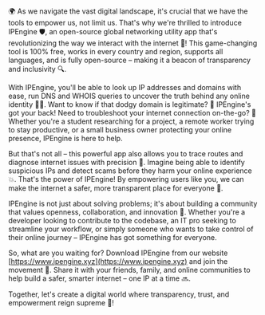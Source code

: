 🌍 As we navigate the vast digital landscape, it's crucial that we have the tools to empower us, not limit us. That's why we're thrilled to introduce IPEngine 🛡️, an open-source global networking utility app that's revolutionizing the way we interact with the internet 📡! This game-changing tool is 100% free, works in every country and region, supports all languages, and is fully open-source – making it a beacon of transparency and inclusivity 🔍.

With IPEngine, you'll be able to look up IP addresses and domains with ease, run DNS and WHOIS queries to uncover the truth behind any online identity 🕵️‍♀️. Want to know if that dodgy domain is legitimate? 💸 IPEngine's got your back! Need to troubleshoot your internet connection on-the-go? 📱 Whether you're a student researching for a project, a remote worker trying to stay productive, or a small business owner protecting your online presence, IPEngine is here to help.

But that's not all – this powerful app also allows you to trace routes and diagnose internet issues with precision 🔧. Imagine being able to identify suspicious IPs and detect scams before they harm your online experience 💥. That's the power of IPEngine! By empowering users like you, we can make the internet a safer, more transparent place for everyone 🌟.

IPEngine is not just about solving problems; it's about building a community that values openness, collaboration, and innovation 🚀. Whether you're a developer looking to contribute to the codebase, an IT pro seeking to streamline your workflow, or simply someone who wants to take control of their online journey – IPEngine has got something for everyone.

So, what are you waiting for? Download IPEngine from our website [https://www.ipengine.xyz](https://www.ipengine.xyz) and join the movement 🌈. Share it with your friends, family, and online communities to help build a safer, smarter internet – one IP at a time 🔜.

Together, let's create a digital world where transparency, trust, and empowerment reign supreme 💪!